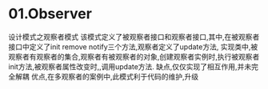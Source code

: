 # 01.Observer
设计模式之观察者模式
该模式定义了被观察者接口和观察者接口,其中,在被观察者接口中定义了init remove notify三个方法,观察者定义了update方法,
实现类中,被观察者有观察者的集合,观察者有被观察者的对象,创建观察者实例时,执行被观察者init方法,被观察者属性改变时,,调用update方法.
缺点,仅仅实现了相互作用,并未完全解耦
优点,在多观察者的案例中,此模式利于代码的维护,升级
